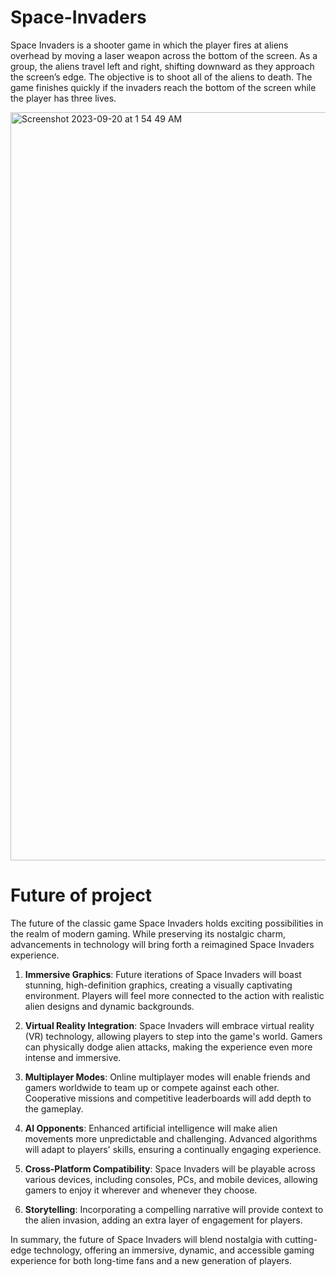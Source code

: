 # Space-Invaders
Space Invaders is a shooter game in which the player fires at aliens overhead by moving a laser weapon across the bottom of the screen. As a group, the aliens travel left and right, shifting downward as they approach the screen’s edge. The objective is to shoot all of the aliens to death. The game finishes quickly if the invaders reach the bottom of the screen while the player has three lives.

<img width="1197" alt="Screenshot 2023-09-20 at 1 54 49 AM" src="https://github.com/sarthakr007/Space-Invaders/assets/92045949/b7bc2ede-f504-4022-9e76-fcf3c25dc409">

# Future of project
The future of the classic game Space Invaders holds exciting possibilities in the realm of modern gaming. While preserving its nostalgic charm, advancements in technology will bring forth a reimagined Space Invaders experience.

1. **Immersive Graphics**: Future iterations of Space Invaders will boast stunning, high-definition graphics, creating a visually captivating environment. Players will feel more connected to the action with realistic alien designs and dynamic backgrounds.

2. **Virtual Reality Integration**: Space Invaders will embrace virtual reality (VR) technology, allowing players to step into the game's world. Gamers can physically dodge alien attacks, making the experience even more intense and immersive.

3. **Multiplayer Modes**: Online multiplayer modes will enable friends and gamers worldwide to team up or compete against each other. Cooperative missions and competitive leaderboards will add depth to the gameplay.

4. **AI Opponents**: Enhanced artificial intelligence will make alien movements more unpredictable and challenging. Advanced algorithms will adapt to players' skills, ensuring a continually engaging experience.

5. **Cross-Platform Compatibility**: Space Invaders will be playable across various devices, including consoles, PCs, and mobile devices, allowing gamers to enjoy it wherever and whenever they choose.

6. **Storytelling**: Incorporating a compelling narrative will provide context to the alien invasion, adding an extra layer of engagement for players.

In summary, the future of Space Invaders will blend nostalgia with cutting-edge technology, offering an immersive, dynamic, and accessible gaming experience for both long-time fans and a new generation of players.
